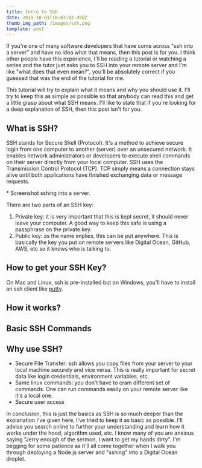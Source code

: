 ```yaml
---
title: Intro to SSH
date: 2019-10-01T18:03:03.950Z
thumb_img_path: /images/ssh.png
template: post
---
```

If you're one of many software developers that have come across "ssh into a server" and have no idea what that means, then this post is for you. I think other people have this experience, I'll be reading a tutorial or watching a series and the tutor just asks you to SSH into your remote server and I'm like "what does that even mean?", you'll be absolutely correct if you guessed that was the end of the tutorial for me. 

This tutorial will try to explain what it means and why you should use it. I'll try to keep this as simple as possible so that anybody can read this and get a little grasp about what SSH means. I'll like to state that if you're looking for a deep explanation of SSH, then this post isn't for you. 

## What is SSH?

SSH stands for Secure Shell (Protocol). It's a method to achieve secure login from one computer to another (server) over an unsecured network. It enables network administrators or developers to execute shell commands on their server directly from your local computer. SSH uses the Transmission Control Protocol (TCP). TCP simply means a connection stays alive until both applications have finished exchanging data or message requests.

\* Screenshot sshing into a server.

There are two parts of an SSH key:

1. Private key: it is very important that this is kept secret, it should never leave your computer. A good way to keep this safe is using a passphrase on the private key.
2. Public key: as the name implies, this can be put anywhere. This is basically the key you put on remote servers like Digital Ocean, GitHub, AWS, etc so it knows who is talking to.



## How to get your SSH Key?

On Mac and Linux, ssh is pre-installed but on Windows, you'll have to install an ssh client like [putty](https://www.chiark.greenend.org.uk/~sgtatham/putty/latest.html). 

## How it works?



## Basic SSH Commands

## Why use SSH?

* Secure File Transfer: ssh allows you copy files from your server to your local machine securely and vice versa. This is really important for secret data like login credentials, environment variables, etc.
* Same linux commands: you don't have to cram different set of commands. One can run commands easily on your remote server like it's a local one.
* Secure user access

In conclusion, this is just the basics as SSH is so much deeper than the explanation I've given here, I've tried to keep it as basic as possible. I'll advise you search online to further your understanding and learn how it works under the hood, algorithm used, etc. I know many of you are anxious saying "Jerry enough of the sermon, I want to get my hands dirty". I'm begging for some patience as it'll all come together when I walk you through deploying a Node.js server and "sshing" into a Digital Ocean droplet.
